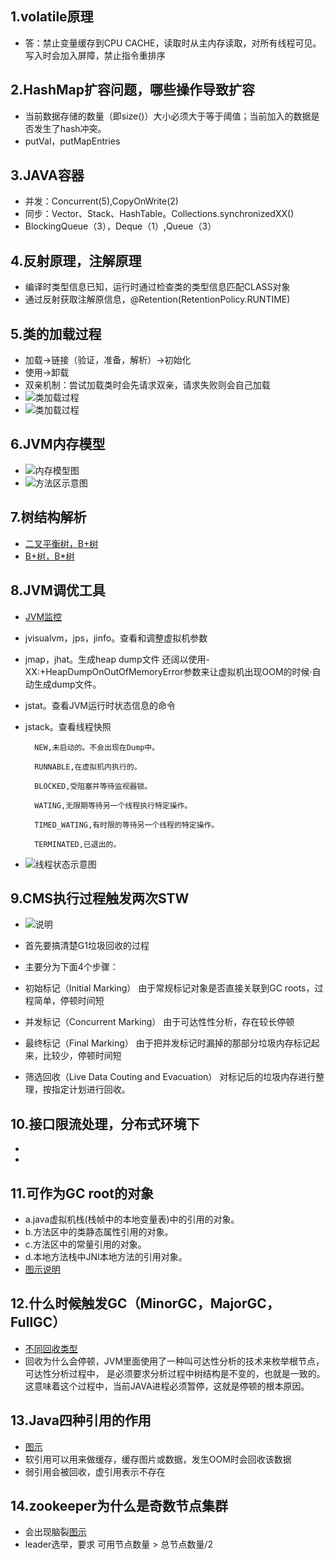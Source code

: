 ## 1.volatile原理
- 答：禁止变量缓存到CPU CACHE，读取时从主内存读取，对所有线程可见。写入时会加入屏障，禁止指令重排序

## 2.HashMap扩容问题，哪些操作导致扩容
- 当前数据存储的数量（即size()）大小必须大于等于阈值；当前加入的数据是否发生了hash冲突。
- putVal，putMapEntries

## 3.JAVA容器
- 并发：Concurrent(5),CopyOnWrite(2)
- 同步：Vector、Stack、HashTable。Collections.synchronizedXX()
- BlockingQueue（3），Deque（1）,Queue（3）

## 4.反射原理，注解原理
- 编译时类型信息已知，运行时通过检查类的类型信息匹配CLASS对象
- 通过反射获取注解原信息，@Retention(RetentionPolicy.RUNTIME)

## 5.类的加载过程
- 加载->链接（验证，准备，解析）->初始化
- 使用->卸载
- 双亲机制：尝试加载类时会先请求双亲，请求失败则会自己加载
- ![类加载过程](./类加载-0.png)
- ![类加载过程](./类加载-1.png)

## 6.JVM内存模型
- ![内存模型图](./JVM内存模型.png)
- ![方法区示意图](./方法区示意图.png)

## 7.树结构解析
- [二叉平衡树，B+树](https://blog.csdn.net/u011240877/article/details/80490663)
- [B+树，B*树](https://blog.csdn.net/pengzhisen123/article/details/79927377)

## 8.JVM调优工具
- [JVM监控](https://blog.csdn.net/xybelieve1990/article/details/53516437)
- jvisualvm，jps，jinfo。查看和调整虚拟机参数
- jmap，jhat。生成heap dump文件
 还阔以使用-XX:+HeapDumpOnOutOfMemoryError参数来让虚拟机出现OOM的时候·自动生成dump文件。
- jstat。查看JVM运行时状态信息的命令
- jstack。查看线程快照

        NEW,未启动的。不会出现在Dump中。
        
        RUNNABLE,在虚拟机内执行的。
        
        BLOCKED,受阻塞并等待监视器锁。
        
        WATING,无限期等待另一个线程执行特定操作。
        
        TIMED_WATING,有时限的等待另一个线程的特定操作。
        
        TERMINATED,已退出的。

 - ![线程状态示意图](./线程状态图.jpg)
 
## 9.CMS执行过程触发两次STW
- ![说明](./CMS执行示意图.png)

- 首先要搞清楚G1垃圾回收的过程
- 主要分为下面4个步骤：
- 初始标记（Initial Marking）           由于常规标记对象是否直接关联到GC roots，过程简单，停顿时间短
- 并发标记（Concurrent Marking） 由于可达性性分析，存在较长停顿
- 最终标记（Final Marking）           由于把并发标记时漏掉的那部分垃圾内存标记起来，比较少，停顿时间短
- 筛选回收（Live Data Couting and Evacuation）  对标记后的垃圾内存进行整理，按指定计划进行回收。

## 10.接口限流处理，分布式环境下
-
-

## 11.可作为GC root的对象
- a.java虚拟机栈(栈帧中的本地变量表)中的引用的对象。
- b.方法区中的类静态属性引用的对象。
- c.方法区中的常量引用的对象。
- d.本地方法栈中JNI本地方法的引用对象。
- [图示说明](https://yq.aliyun.com/articles/91017)

## 12.什么时候触发GC（MinorGC，MajorGC，FullGC）
- [不同回收类型](https://blog.csdn.net/E01014165/article/details/52249104)
- 回收为什么会停顿，JVM里面使用了一种叫可达性分析的技术来枚举根节点，可达性分析过程中，
是必须要求分析过程中树结构是不变的，也就是一致的。
这意味着这个过程中，当前JAVA进程必须暂停，这就是停顿的根本原因。

## 13.Java四种引用的作用
- [图示](https://www.cnblogs.com/dolphin0520/p/3784171.html)
- 软引用可以用来做缓存，缓存图片或数据，发生OOM时会回收该数据
- 弱引用会被回收，虚引用表示不存在

## 14.zookeeper为什么是奇数节点集群
- 会出现脑裂[图示](https://blog.csdn.net/u010476994/article/details/79806041)
- leader选举，要求 可用节点数量 > 总节点数量/2